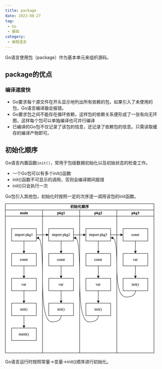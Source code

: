 ```yaml
---
title: package
date: 2023-08-27
tag:
 - Go
 - 基础
category:
 - 编程语言
---
```


Go语言使用包（package）作为基本单元来组织源码。

<!-- more -->

## package的优点

### 编译速度快

- Go要求每个源文件在开头显示地列出所有依赖的包，如果引入了未使用的包，Go语言编译器会报错。
- Go要求包之间不能存在循环依赖，这样包的依赖关系便形成了一张有向无环图，这样每个包可以单独编译也可并行编译
- 已编译的Go包不仅记录了该包的信息，还记录了依赖包的信息。只需读取缓存的编译产物即可。

## 初始化顺序

Go语言内置函数`init()`，常用于包级数据初始化以及初始状态的检查工作。

- 一个Go包可以有多个init()函数
- init()函数不可显示的调用，否则会编译期间报错
- init()只会执行一次

Go包引入其他包，初始化时按照一定的次序逐一调用该包的init函数。

![package-init](./images/package-init.png)

Go语言运行时按照常量->变量->init()顺序进行初始化。
